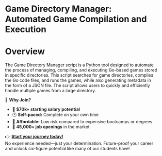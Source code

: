 # Game Directory Manager: Automated Game Compilation and Execution

# Overview
The Game Directory Manager script is a Python tool designed to automate the process of managing, compiling, and executing Go-based games stored in specific directories. This script searches for game directories, compiles the Go code files, and runs the games, while also generating metadata in the form of a JSON file. The script allows users to quickly and efficiently handle multiple games from a large directory.  

🚀 **Why Join?**  
- 💼 **$70k+ starting salary potential**  
- 🕐 **Self-paced:** Complete on your own time  
- 🤑 **Affordable:** Low risk compared to expensive bootcamps or degrees
- 🎯 **45,000+ job openings** in the market  

👉 **[Start your journey today!](https://techwithtim.net/dev)**  
No experience needed—just your determination. Future-proof your career and unlock six-figure potential like many of our students have!  
